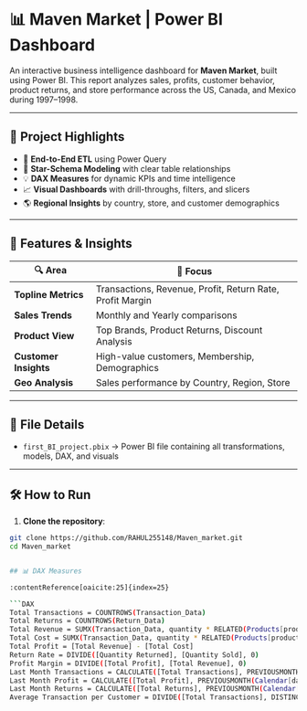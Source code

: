 # 📊 Maven Market | Power BI Dashboard

An interactive business intelligence dashboard for **Maven Market**, built using Power BI. This report analyzes sales, profits, customer behavior, product returns, and store performance across the US, Canada, and Mexico during 1997–1998.

---

## 🧩 Project Highlights

- 🔄 **End-to-End ETL** using Power Query  
- 📐 **Star-Schema Modeling** with clear table relationships  
- 💡 **DAX Measures** for dynamic KPIs and time intelligence  
- 📈 **Visual Dashboards** with drill-throughs, filters, and slicers  
- 🌎 **Regional Insights** by country, store, and customer demographics  

---

## 🚀 Features & Insights

| 🔍 Area              | 📌 Focus                                                   |
|---------------------|------------------------------------------------------------|
| **Topline Metrics** | Transactions, Revenue, Profit, Return Rate, Profit Margin |
| **Sales Trends**    | Monthly and Yearly comparisons                             |
| **Product View**    | Top Brands, Product Returns, Discount Analysis             |
| **Customer Insights** | High-value customers, Membership, Demographics          |
| **Geo Analysis**    | Sales performance by Country, Region, Store               |

---

## 📁 File Details

- `first_BI_project.pbix` → Power BI file containing all transformations, models, DAX, and visuals

---

## 🛠️ How to Run

1. **Clone the repository**:

```bash
git clone https://github.com/RAHUL255148/Maven_market.git
cd Maven_market


## 📊 DAX Measures

:contentReference[oaicite:25]{index=25}

```DAX
Total Transactions = COUNTROWS(Transaction_Data)
Total Returns = COUNTROWS(Return_Data)
Total Revenue = SUMX(Transaction_Data, quantity * RELATED(Products[product_retail_price]))
Total Cost = SUMX(Transaction_Data, quantity * RELATED(Products[product_cost]))
Total Profit = [Total Revenue] - [Total Cost]
Return Rate = DIVIDE([Quantity Returned], [Quantity Sold], 0)
Profit Margin = DIVIDE([Total Profit], [Total Revenue], 0)
Last Month Transactions = CALCULATE([Total Transactions], PREVIOUSMONTH(Calendar[date]))
Last Month Profit = CALCULATE([Total Profit], PREVIOUSMONTH(Calendar[date]))
Last Month Returns = CALCULATE([Total Returns], PREVIOUSMONTH(Calendar[date]))
Average Transaction per Customer = DIVIDE([Total Transactions], DISTINCTCOUNT(Customers[customer_id]))
